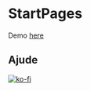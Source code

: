# StartPages

Demo [here](https://startpages.lucasbrum.net)

## Ajude

[![ko-fi](https://www.ko-fi.com/img/githubbutton_sm.svg)](https://ko-fi.com/K3K32RES9)
